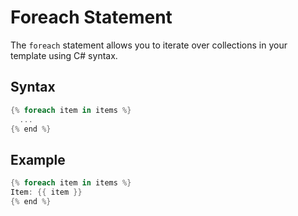 ﻿# Foreach Statement

The `foreach` statement allows you to iterate over collections in your template
using C# syntax.

## Syntax

```c#
{% foreach item in items %}
  ...
{% end %}
```

## Example

```c#
{% foreach item in items %}
Item: {{ item }}
{% end %}
```
